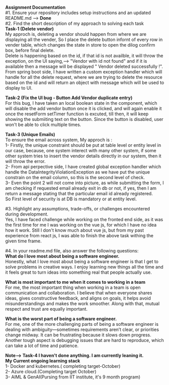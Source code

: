  **Assignment Documentation**  
 #1. Ensure your repository includes setup instructions and an updated README.md --> **Done**  
 #2. Find the short description of my approach to solving each task  
   **Task-1 (Delete vendor)**  
   My approch is, deleting a vendor should happen from where we are displaying all the vender, So I place the delete button infornt of every row in
   vender table, which changes the state in store to open the dilog confirm box, before final delete.  
   Delete is happening based on the id, if that id is not availble, it will throw the exception, on the UI saying,--> "Vendor with id <id> not found"
   and if it is available then a message will be displayed "<Vendor-name> Vendor deleted successfully !".  
   From spring boot side, I have written a custom exception handler which will handle for all the delete request, where we are trying to delete the resource based on the id
   and will return an object with message which will be used to display to UI.  

   **Task-2 (Fix the UI bug - Button Add Vendor duplicate entry)**  
   For this bug, I have taken an local boolean state in the component, which will disable the add vendor button once it is clicked, and will again enable it once the            resetForm setTimer function is excuted, till then, it will keep showing the submiiting text on the button. Since the button is disabled, user won't be able to click          multiple times.  

   **Task-3 (Unique Emails)**  
   To ensure the email across system, My approch is :  
   1- Firstly, the unique constraint should be put at table level or entity level in our case, because, one system interect with many other system, if some other system            tries to insert the vendor details directly in our system, then it will throw the error.  
   2- From api perpective side, I have created global exception handler which handle the DataIntegrityViolationException as we have put the unique constrain on the email           column, so this is the second level of check.  
   3- Even the point 2 will not come into picture, as while submitting the form, I am checking if requested email already exit in db or not, if yes, then I am return a             message stating that the particular email id already registered.  
      So First level of security is at DB is mandatory or at entity level.  

#3. Highlight any assumptions, trade-offs, or challenges encountered during development.  
    Yes, I have faced challenge while working on the fronted end side, as it was the first time for me I was working on the vue js, for which I have no idea how it work. 
    Still I don't know much about vue js, but from my past experience from react js, I was able to finish the above task withing the given time frame.    
    
#4. In your readme.md file, also answer the following questions:  
    **What do I love most about being a software engineer.**  
    Honestly, what I love most about being a software engineer is that I get to solve problems in creative ways. I enjoy learning new things all the time and it feels 
    great to turn ideas into something real that people actually use.  
    
  **What is most important to me when it comes to working in a team**  
    For me, the most important thing when working in a team is open communication and collaboration. I believe that when everyone shares ideas, gives constructive feedback,      and aligns on goals, it helps avoid misunderstandings and makes the work smoother. Along with that, mutual respect and trust are equally important.  
    
   **What is the worst part of being a software engineer.**  
    For me, one of the more challenging parts of being a software engineer is dealing with ambiguity—sometimes requirements aren’t clear, or priorities change midway. 
    It can be frustrating because it slows down progress. Another tough aspect is debugging issues that are hard to reproduce, which can take a lot of time and patience.  

**Note--> Task-4  I haven't done anything. I am currently leaning it.**  
**My Current ongoing learning stack**  
 1- Docker and kubernetes.( completing target-October)  
 2- Azure cloud.(Completing target October)  
 3- AIML & GenAI(Pursing from IIT institute, it's 9 month program)   
